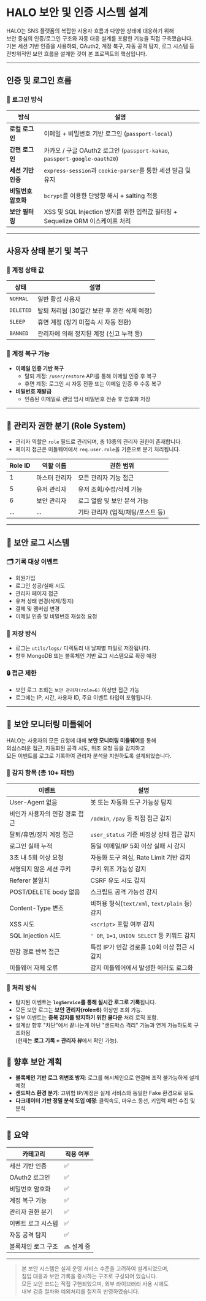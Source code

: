#  HALO 보안 및 인증 시스템 설계

HALO는 SNS 플랫폼의 복잡한 사용자 흐름과 다양한 상태에 대응하기 위해  
보안 중심의 인증/로그인 구조와 자동 대응 설계를 포함한 기능을 직접 구축했습니다.  
기본 세션 기반 인증을 사용하되, OAuth2, 계정 복구, 자동 공격 탐지, 로그 시스템 등  
전방위적인 보안 흐름을 설계한 것이 본 프로젝트의 핵심입니다.

---

##  인증 및 로그인 흐름

### 🔑 로그인 방식

| 방식 | 설명 |
|------|------|
| **로컬 로그인** | 이메일 + 비밀번호 기반 로그인 (`passport-local`) |
| **간편 로그인** | 카카오 / 구글 OAuth2 로그인 (`passport-kakao`, `passport-google-oauth20`) |
| **세션 기반 인증** | `express-session`과 `cookie-parser`를 통한 세션 발급 및 유지 |
| **비밀번호 암호화** | `bcrypt`를 이용한 단방향 해시 + salting 적용 |
| **보안 필터링** | XSS 및 SQL Injection 방지를 위한 입력값 필터링 + Sequelize ORM 이스케이프 처리 |

---

##  사용자 상태 분기 및 복구

### 👥 계정 상태 값

| 상태 | 설명 |
|------|------|
| `NORMAL` | 일반 활성 사용자 |
| `DELETED` | 탈퇴 처리됨 (30일간 보관 후 완전 삭제 예정) |
| `SLEEP` | 휴면 계정 (장기 미접속 시 자동 전환) |
| `BANNED` | 관리자에 의해 정지된 계정 (신고 누적 등) |

### 🔄 계정 복구 기능

- **이메일 인증 기반 복구**
  - 탈퇴 계정: `/user/restore` API를 통해 이메일 인증 후 복구
  - 휴면 계정: 로그인 시 자동 전환 또는 이메일 인증 후 수동 복구
- **비밀번호 재발급**
  - 인증된 이메일로 랜덤 임시 비밀번호 전송 후 암호화 저장

---

## 👮 관리자 권한 분기 (Role System)

- 관리자 역할은 `role` 필드로 관리되며, 총 13종의 관리자 권한이 존재합니다.
- 페이지 접근은 미들웨어에서 `req.user.role`을 기준으로 분기 처리됩니다.

| Role ID | 역할 이름 | 권한 범위 |
|---------|-----------|------------|
| 1 | 마스터 관리자 | 모든 관리자 기능 접근 |
| 5 | 유저 관리자 | 유저 조회/수정/삭제 가능 |
| 6 | 보안 관리자 | 로그 열람 및 보안 분석 가능 |
| ... | ... | 기타 관리자 (업적/채팅/포스트 등) |

---

## 🧾 보안 로그 시스템

### 🗂 기록 대상 이벤트

- 회원가입
- 로그인 성공/실패 시도
- 관리자 페이지 접근
- 유저 상태 변경(삭제/정지)
- 결제 및 멤버십 변경
- 이메일 인증 및 비밀번호 재설정 요청

### 📁 저장 방식

- 로그는 `utils/logs/` 디렉토리 내 날짜별 파일로 저장됩니다.
- 향후 MongoDB 또는 블록체인 기반 로그 시스템으로 확장 예정

### 🔒 접근 제한

- 보안 로그 조회는 `보안 관리자(role=6)` 이상만 접근 가능
- 로그에는 IP, 시간, 사용자 ID, 주요 이벤트 타입이 포함됩니다.

---

## 🚨 보안 모니터링 미들웨어

HALO는 사용자의 모든 요청에 대해 **보안 모니터링 미들웨어**를 통해  
의심스러운 접근, 자동화된 공격 시도, 위조 요청 등을 감지하고  
모든 이벤트를 로그로 기록하여 관리자 분석을 지원하도록 설계되었습니다.

### 🧠 감지 항목 (총 10+ 패턴)

| 이벤트 | 설명 |
|--------|------|
| User-Agent 없음 | 봇 또는 자동화 도구 가능성 탐지 |
| 비인가 사용자의 민감 경로 접근 | `/admin`, `/pay` 등 직접 접근 감지 |
| 탈퇴/휴면/정지 계정 접근 | `user_status` 기준 비정상 상태 접근 감지 |
| 로그인 실패 누적 | 동일 이메일/IP 5회 이상 실패 시 감지 |
| 3초 내 5회 이상 요청 | 자동화 도구 의심, Rate Limit 기반 감지 |
| 서명되지 않은 세션 쿠키 | 쿠키 위조 가능성 감지 |
| Referer 불일치 | CSRF 유도 시도 감지 |
| POST/DELETE body 없음 | 스크립트 공격 가능성 감지 |
| Content-Type 변조 | 비허용 형식(`text/xml`, `text/plain` 등) 감지 |
| XSS 시도 | `<script>` 포함 여부 감지 |
| SQL Injection 시도 | `' OR`, `1=1`, `UNION SELECT` 등 키워드 감지 |
| 민감 경로 반복 접근 | 특정 IP가 민감 경로를 10회 이상 접근 시 감지 |
| 미들웨어 자체 오류 | 감지 미들웨어에서 발생한 에러도 로그화 |

### 🔧 처리 방식

- 탐지된 이벤트는 **`logService`를 통해 실시간 로그로 기록**됩니다.
- 모든 보안 로그는 **보안 관리자(role=6)** 이상만 조회 가능.
- 일부 이벤트는 **중복 감지를 방지하기 위한 쿨다운** 처리 로직 포함.
- 설계상 향후 "차단"에서 끝나는게 아닌 "샌드박스 격리" 기능과 연계 가능하도록 구조화됨  
  (현재는 **로그 기록 + 관리자 뷰**에서 확인 가능).



## 🔐 향후 보안 계획

- **블록체인 기반 로그 위변조 방지**: 로그를 해시체인으로 연결해 조작 불가능하게 설계 예정
- **샌드박스 환경 분기**: 고위험 IP/계정은 실제 서비스와 동일한 Fake 환경으로 유도
- **다크데이터 기반 정밀 분석 도입 예정**: 클릭속도, 마우스 동선, 키입력 패턴 수집 및 분석

---

## 📌 요약

| 카테고리 | 적용 여부 |
|----------|------------|
| 세션 기반 인증 | ✅ |
| OAuth2 로그인 | ✅ |
| 비밀번호 암호화 | ✅ |
| 계정 복구 기능 | ✅ |
| 관리자 권한 분기 | ✅ |
| 이벤트 로그 시스템 | ✅ |
| 자동 공격 탐지 | ✅ |
| 블록체인 로그 구조 | 🔜 설계 중 |

---

> 본 보안 시스템은 실제 운영 서비스 수준을 고려하여 설계되었으며,  
> 침입 대응과 보안 기록을 중시하는 구조로 구성되어 있습니다.  
> 모든 보안 코드는 직접 구현되었으며, 외부 라이브러리 사용 시에도  
> 내부 검증 절차와 예외처리를 철저히 반영하였습니다.
